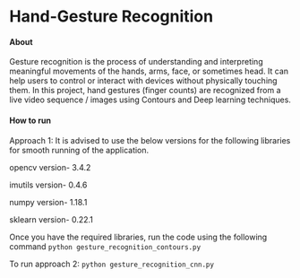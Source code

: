# Hand-Gesture Recognition

#### About

Gesture recognition is the process of understanding and interpreting meaningful movements of the hands, arms, face, or sometimes head. It can help users to control or interact with devices without physically touching them. 
In this project, hand gestures (finger counts) are recognized from a live video sequence / images using Contours and Deep learning techniques. 

#### How to run

Approach 1: 
It is advised to use the below versions for the following libraries for smooth running of the application.

opencv version- 3.4.2

imutils version- 0.4.6

numpy version- 1.18.1

sklearn version- 0.22.1

Once you have the required libraries, run the code using the following command `python gesture_recognition_contours.py`

To run approach 2: `python gesture_recognition_cnn.py`


